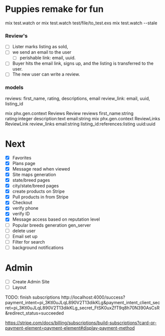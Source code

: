 # Puppies remake for fun

mix test.watch
or
mix test.watch test/file/to_test.exs
mix test.watch --stale

### Review's

- [ ] Lister marks listing as sold,
- [ ] we send an email to the user
  - [ ] perishable link: email, uuid.
- [ ] Buyer hits the email link, signs up, and the listing is transferred to the user.
- [ ] The new user can write a review.

### models

reviews: first_name, rating, descriptions, email
review_link: email, uuid, listing_id

mix phx.gen.context Reviews Review reviews first_name:string rating:integer description:text email:string
mix phx.gen.context ReviewLinks ReviewLink review_links email:string listing_id:references:listing uuid:uuid

# Next

- [x] Favorites
- [x] Plans page
- [x] Message read when viewed
- [x] Site maps generation
- [x] state/breed pages
- [x] city/state/breed pages
- [x] create products on Stripe
- [x] Pull products in from Stripe
- [x] Checkout
- [x] verify phone
- [x] verify ID
- [x] Message access based on reputation level
- [ ] Popular breeds generation gen_server
- [ ] delete user
- [ ] Email set up
- [ ] Filter for search
- [ ] background notifications

# Admin

- [ ] Create Admin Site
- [ ] Layout

TODO: finish subscriptions
http://localhost:4000/success?payment_intent=pi_3Ktl0uJLqL890V2T13dikKLg&payment_intent_client_secret=pi_3Ktl0uJLqL890V2T13dikKLg_secret_FtSK0uxZfT9q8h70N390AsCsR&redirect_status=succeeded

https://stripe.com/docs/billing/subscriptions/build-subscriptions?card-or-payment-element=payment-element#display-payment-method
